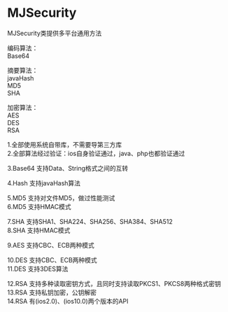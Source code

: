 # MJSecurity  
  
MJSecurity类提供多平台通用方法  

编码算法：  
Base64  
  
摘要算法：  
javaHash  
MD5  
SHA  
  
加密算法：  
AES  
DES  
RSA  
  
  
1.全部使用系统自带库，不需要导第三方库  
2.全部算法经过验证：ios自身验证通过，java、php也都验证通过  
  
3.Base64 支持Data、String格式之间的互转  
  
4.Hash 支持javaHash算法  
  
5.MD5 支持对文件MD5，做过性能测试  
6.MD5 支持HMAC模式  
  
7.SHA 支持SHA1、SHA224、SHA256、SHA384、SHA512  
8.SHA 支持HMAC模式  
  
9.AES 支持CBC、ECB两种模式  
  
10.DES 支持CBC、ECB两种模式  
11.DES 支持3DES算法  
  
12.RSA 支持多种读取密钥方式，且同时支持读取PKCS1、PKCS8两种格式密钥  
13.RSA 支持私钥加密，公钥解密  
14.RSA 有(ios2.0)、(ios10.0)两个版本的API  

